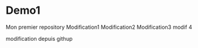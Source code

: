 # Demo1
Mon premier repository
Modification1
Modification2
Modification3
modif 4

modification depuis githup
